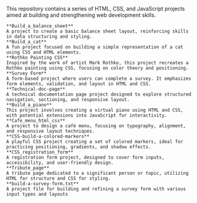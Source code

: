 This repository contains a series of HTML, CSS, and JavaScript projects aimed at building and strengthening web development skills.
    
    **Build_a_balance_sheet**
    A project to create a basic balance sheet layout, reinforcing skills in data structuring and styling.
    **Build_a_cat**
    A fun project focused on building a simple representation of a cat using CSS and HTML elements.
    **Rothko Painting CSS**
    Inspired by the work of artist Mark Rothko, this project recreates a Rothko painting using CSS, focusing on color theory and positioning.
    **Survey Form**
    A form-based project where users can complete a survey. It emphasizes form elements, validation, and layout in HTML and CSS.
    **Technical-doc-page**
    A technical documentation page project designed to explore structured navigation, sectioning, and responsive layout.
    **Build_a_piano**
    This project involves creating a virtual piano using HTML and CSS, with potential extensions into JavaScript for interactivity.
    **Cafe_menu_html_css**
    A project to design a café menu, focusing on typography, alignment, and responsive layout techniques.
    **CSS-build-a-colored-markers**
    A playful CSS project creating a set of colored markers, ideal for practicing positioning, gradients, and shadow effects.
    **CSS_registration_form**
    A registration form project, designed to cover form inputs, accessibility, and user-friendly design.
    **Tribute_page**
    A tribute page dedicated to a significant person or topic, utilizing HTML for structure and CSS for styling.
    **build-a-survey-form.txt**
    A project file for building and refining a survey form with various input types and layouts
